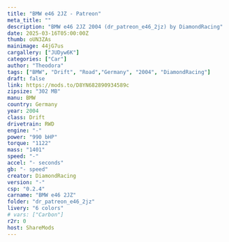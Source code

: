 ```yaml
---
title: "BMW e46 2JZ - Patreon"
meta_title: ""
description: "BMW e46 2JZ 2004 (dr_patreon_e46_2jz) by DiamondRacing"
date: 2025-03-16T05:00:00Z
thumb: oUN3ZAs
mainimage: 44jG7us
cargallery: ["JUDyw6K"]
categories: ["Car"]
author: "Theodora"
tags: ["BMW", "Drift", "Road","Germany", "2004", "DiamondRacing"]
draft: false
link: https://mods.to/D8YN682890934589c
zipsize: "302 MB"
manu: BMW
country: Germany
year: 2004
class: Drift
drivetrain: RWD
engine: "-"
power: "990 bHP"
torque: "1122"
mass: "1401"
speed: "-"
accel: "- seconds"
gb: "- speed"
creator: DiamondRacing
version: "-"
csp: "0.2.4"
carname: "BMW e46 2JZ"
folder: "dr_patreon_e46_2jz"
livery: "6 colors"
# vars: ["Carbon"]
r2r: 0
host: ShareMods
---
```

